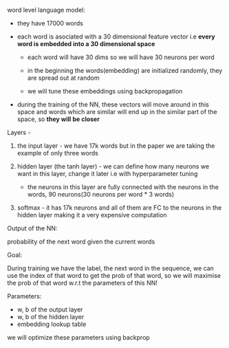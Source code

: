 word level language model: 

- they have 17000 words

- each word is asociated with a 30 dimensional feature vector i.e **every word is embedded into a 30 dimensional space**
    - each word will have 30 dims so we will have 30 neurons per word

    - in the beginning the words(embedding) are initialized randomly, they are spread out at random

    - we will tune these embeddings using backpropagation

- during the training of the NN, these vectors will move around in this space and words which are similar will end up in the similar part of the space, so **they will be closer**

Layers -
1. the input layer - we have 17k words but in the paper we are taking the example of only three words

2. hidden layer (the tanh layer) - we can define how many neurons we want in this layer, change it later i.e with hyperparameter tuning
    - the neurons in this layer are fully connected with the neurons in the words, 90 neurons(30 neurons per word * 3 words)


3. softmax - it has 17k neurons and all of them are FC to the neurons in the hidden layer making it a very expensive computation

Output of the NN:

probability of the next word given the current words

Goal:

During training we have the label, the next word in the sequence, we can use the index of that word to get the prob of that word, so we will maximise the prob of that word w.r.t the parameters of this NN!

Parameters: 

- w, b of the output layer
- w, b of the hidden layer
- embedding lookup table

we will optimize these parameters using backprop
